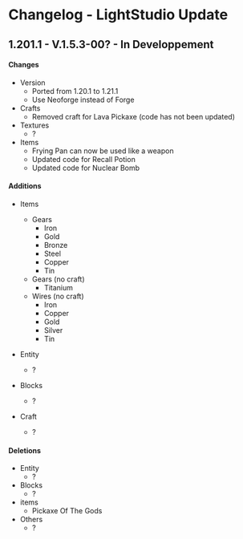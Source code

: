 # Changelog - LightStudio Update

## 1.201.1 -  V.1.5.3-00? - In Developpement

#### Changes
   - Version
      - Ported from 1.20.1 to 1.21.1
      - Use Neoforge instead of Forge
   - Crafts
      - Removed craft for Lava Pickaxe (code has not been updated)
   - Textures
      - ?
   - Items
      - Frying Pan can now be used like a weapon 
      - Updated code for Recall Potion
      - Updated code for Nuclear Bomb

#### Additions
   - Items
      - Gears
         - Iron
         - Gold
         - Bronze
         - Steel
         - Copper
         - Tin
      - Gears (no craft)
         - Titanium
      - Wires (no craft)
         - Iron
         - Copper
         - Gold
         - Silver
         - Tin

   - Entity
      - ?
   - Blocks
      - ?
   - Craft
      - ?

#### Deletions
   - Entity   
      - ?
   - Blocks  
      - ?
   - items   
      - Pickaxe Of The Gods
   - Others
      - ?
